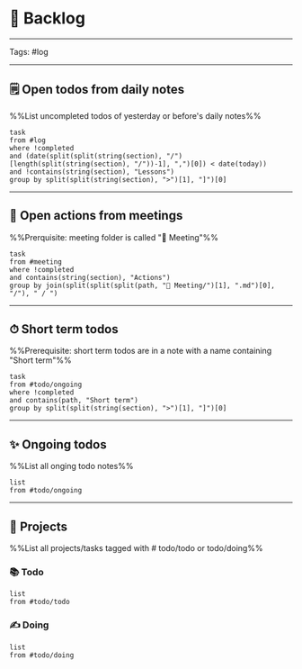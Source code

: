 # 📖 Backlog

--- 

Tags: #log

---

## 🗒 Open todos from daily notes

%%List uncompleted todos of yesterday or before's daily notes%%
```dataview
task
from #log 
where !completed 
and (date(split(split(string(section), "/")[length(split(string(section), "/"))-1], ",")[0]) < date(today))
and !contains(string(section), "Lessons")
group by split(split(string(section), ">")[1], "]")[0]
```
---

## 👥 Open actions from meetings

%%Prerquisite: meeting folder is called "👥 Meeting"%%
```dataview
task
from #meeting 
where !completed 
and contains(string(section), "Actions")
group by join(split(split(split(path, "👥 Meeting/")[1], ".md")[0], "/"), " / ")
```
---

## ⏱ Short term todos

%%Prerequisite: short term todos are in a note with a name containing "Short term"%%
```dataview
task
from #todo/ongoing
where !completed
and contains(path, "Short term")
group by split(split(string(section), ">")[1], "]")[0]
```
---

## ✨ Ongoing todos

%%List all onging todo notes%%
```dataview
list
from #todo/ongoing
```
--- 

## 🧩 Projects

%%List all projects/tasks tagged with # todo/todo or todo/doing%%

### 📚 Todo
```dataview
list
from #todo/todo
```

### ✍ Doing
```dataview
list
from #todo/doing
```




